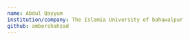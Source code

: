 ```yaml
---
name: Abdul Qayyum
institution/company: The Islamia University of bahawalpur
github: ambershahzad
---
```

